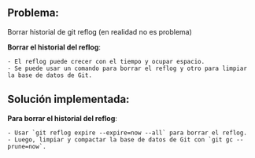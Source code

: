 ## Problema:

Borrar historial de git reflog (en realidad no es problema)
 
 **Borrar el historial del reflog**:

	- El reflog puede crecer con el tiempo y ocupar espacio.
	- Se puede usar un comando para borrar el reflog y otro para limpiar la base de datos de Git.


## Solución implementada:

**Para borrar el historial del reflog**:

    - Usar `git reflog expire --expire=now --all` para borrar el reflog.
    - Luego, limpiar y compactar la base de datos de Git con `git gc --prune=now`.
